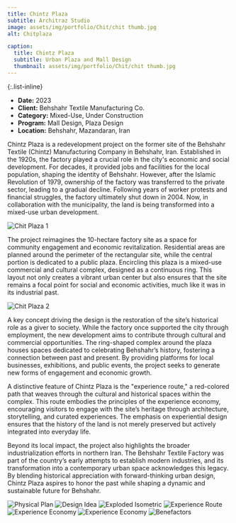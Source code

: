 ```yaml
---
title: Chintz Plaza
subtitle: Architraz Studio
image: assets/img/portfolio/Chit/chit thumb.jpg
alt: Chitplaza

caption:
  title: Chintz Plaza
  subtitle: Urban Plaza and Mall Design
  thumbnail: assets/img/portfolio/Chit/chit thumb.jpg
---
```

{:.list-inline}

- **Date:** 2023
- **Client:** Behshahr Textile Manufacturing Co.
- **Category:** Mixed-Use, Under Construction 
- **Program:** Mall Design, Plaza Design
- **Location:** Behshahr, Mazandaran, Iran

Chintz Plaza is a redevelopment project on the former site of the Behshahr Textile (Chintz) Manufacturing Company in Behshahr, Iran. Established in the 1920s, the factory played a crucial role in the city's economic and social development. For decades, it provided jobs and facilities for the local population, shaping the identity of Behshahr. However, after the Islamic Revolution of 1979, ownership of the factory was transferred to the private sector, leading to a gradual decline. Following years of worker protests and financial struggles, the factory ultimately shut down in 2004. Now, in collaboration with the municipality, the land is being transformed into a mixed-use urban development.

<img src="assets/img/portfolio/chit/chit plaza2.jpg" alt="Chit Plaza 1">

The project reimagines the 10-hectare factory site as a space for community engagement and economic revitalization. Residential areas are planned around the perimeter of the rectangular site, while the central portion is dedicated to a public plaza. Encircling this plaza is a mixed-use commercial and cultural complex, designed as a continuous ring. This layout not only creates a vibrant urban center but also ensures that the site remains a focal point for social and economic activities, much like it was in its industrial past.

<img src="assets/img/portfolio/chit/chit entrance.jpg" alt="Chit Plaza 2">

A key concept driving the design is the restoration of the site’s historical role as a giver to society. While the factory once supported the city through employment, the new development aims to contribute through cultural and commercial opportunities. The ring-shaped complex around the plaza houses spaces dedicated to celebrating Behshahr’s history, fostering a connection between past and present. By providing platforms for local businesses, exhibitions, and public events, the project seeks to generate new forms of engagement and economic growth.

A distinctive feature of Chintz Plaza is the "experience route," a red-colored path that weaves through the cultural and historical spaces within the complex. This route embodies the principles of the experience economy, encouraging visitors to engage with the site’s heritage through architecture, storytelling, and curated experiences. The emphasis on experiential design ensures that the history of the land is not merely preserved but actively integrated into everyday life.

Beyond its local impact, the project also highlights the broader industrialization efforts in northern Iran. The Behshahr Textile Factory was part of the country’s early attempts to establish modern industries, and its transformation into a contemporary urban space acknowledges this legacy. By blending historical appreciation with forward-thinking urban design, Chintz Plaza aspires to honor the past while shaping a dynamic and sustainable future for Behshahr.

<img src="assets/img/portfolio/chit/physical.jpg" alt="Physical Plan">
<img src="assets/img/portfolio/chit/Design idea.jpg" alt="Design Idea">

<img src="assets/img/portfolio/chit/exploded iso.jpg" alt="Exploded Isometric">
<img src="assets/img/portfolio/chit/experience hubs.jpg" alt="Experience Route">
<img src="assets/img/portfolio/chit/EE.jpg" alt="Experience Economy">
<img src="assets/img/portfolio/chit/EE2.jpg" alt="Experience Economy">
<img src="assets/img/portfolio/chit/benefactors.jpg" alt="Benefactors">
